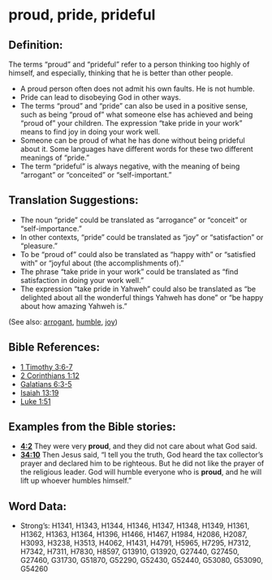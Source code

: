 # proud, pride, prideful

## Definition:

The terms “proud” and “prideful” refer to a person thinking too highly of himself, and especially, thinking that he is better than other people.

* A proud person often does not admit his own faults. He is not humble.
* Pride can lead to disobeying God in other ways.
* The terms “proud” and “pride” can also be used in a positive sense, such as being “proud of” what someone else has achieved and being “proud of” your children. The expression “take pride in your work” means to find joy in doing your work well.
* Someone can be proud of what he has done without being prideful about it. Some languages have different words for these two different meanings of “pride.”
* The term “prideful” is always negative, with the meaning of being “arrogant” or “conceited” or “self-important.”

## Translation Suggestions:

* The noun “pride” could be translated as “arrogance” or “conceit” or “self-importance.”
* In other contexts, “pride” could be translated as “joy” or “satisfaction” or “pleasure.”
* To be “proud of” could also be translated as “happy with” or “satisfied with” or “joyful about (the accomplishments of).”
* The phrase “take pride in your work” could be translated as “find satisfaction in doing your work well.”
* The expression “take pride in Yahweh” could also be translated as “be delighted about all the wonderful things Yahweh has done” or “be happy about how amazing Yahweh is.”

(See also: [arrogant](../other/arrogant.md), [humble](../kt/humble.md), [joy](../other/joy.md))

## Bible References:

* [1 Timothy 3:6-7](rc://en/tn/help/1ti/03/06)
* [2 Corinthians 1:12](rc://en/tn/help/2co/01/12)
* [Galatians 6:3-5](rc://en/tn/help/gal/06/03)
* [Isaiah 13:19](rc://en/tn/help/isa/13/19)
* [Luke 1:51](rc://en/tn/help/luk/01/51)

## Examples from the Bible stories:

* __[4:2](rc://en/tn/help/obs/04/02)__ They were very __proud__, and they did not care about what God said.
* __[34:10](rc://en/tn/help/obs/34/10)__ Then Jesus said, “I tell you the truth, God heard the tax collector’s prayer and declared him to be righteous. But he did not like the prayer of the religious leader. God will humble everyone who is __proud__, and he will lift up whoever humbles himself.”

## Word Data:

* Strong’s: H1341, H1343, H1344, H1346, H1347, H1348, H1349, H1361, H1362, H1363, H1364, H1396, H1466, H1467, H1984, H2086, H2087, H3093, H3238, H3513, H4062, H1431, H4791, H5965, H7295, H7312, H7342, H7311, H7830, H8597, G13910, G13920, G27440, G27450, G27460, G31730, G51870, G52290, G52430, G52440, G53080, G53090, G54260
